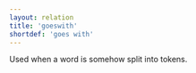```yaml
---
layout: relation
title: 'goeswith'
shortdef: 'goes with'
---
```


Used when a word is somehow split into tokens.
<!-- Interlanguage links updated Út zář 29 20:43:19 CEST 2020 -->
